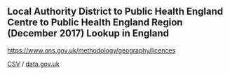 ## Local Authority District to Public Health England Centre to Public Health England Region (December 2017) Lookup in England

https://www.ons.gov.uk/methodology/geography/licences

[CSV](../csv/207.csv) / [data.gov.uk](https://data.gov.uk/dataset/8a2f30e2-9e39-4a98-bc34-6445342e7861/local-authority-district-to-public-health-england-centre-to-public-health-england-region-december-2017-lookup-in-england)

